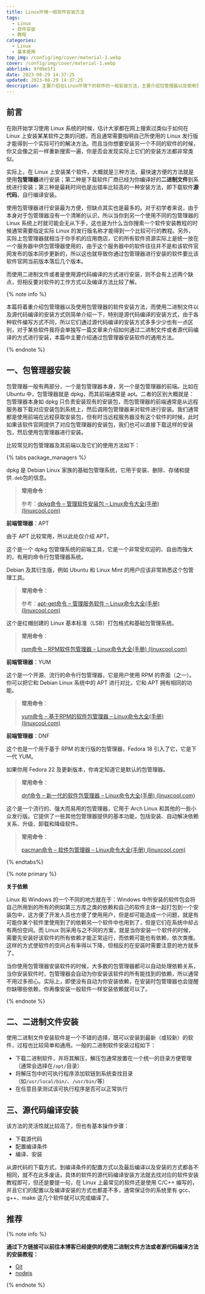 ```yaml
---
title: Linux环境一般软件安装方法
tags:
  - Linux
  - 软件安装
  - 教程
categories:
  - Linux
  - 基本使用
top_img: /config/img/cover/material-1.webp
cover: /config/img/cover/material-1.webp
abbrlink: 9f09e5f1
date: 2023-08-29 14:37:25
updated: 2023-08-29 14:37:25
description: 主要介绍在Linux环境下的软件的一般安装方法，主要介绍包管理器以及使用包管理器的安装方法
---
```


## 前言

在刚开始学习使用 Linux 系统的时候，估计大家都在网上搜索过类似于如何在 Linux 上安装某某软件之类的问题，而且通常需要指明自己所使用的 Linux 发行版才能得到一个实际可行的解决方法。而且当你想要安装另一个不同的软件的时候，你又会像之前一样重新搜索一遍，你是否会发现实际上它们的安装方法都非常类似。

实际上，在 Linux 上安装某个软件，大概就是三种方法，最快速方便的方法就是使用**包管理器**进行安装；第二种是下载软件厂商已经为你编译好的**二进制文件**到系统进行安装；第三种是最耗时间也是出错率比较高的一种安装方法，即下载软件**源代码**，自行编译安装。

使用包管理器进行安装最为方便，但缺点其实也是最多的。对于初学者来说，由于本身对于包管理器没有一个清晰的认识，所以当你到另一个使用不同的包管理器的 Linux 系统上时就可能会无从下手，这也是为什么当你搜索一个软件安装教程的时候通常需要指定实际 Linux 的发行版名称才能得到一个比较可行的教程。另外，实际上包管理器就相当于你手机的应用商店，它的所有软件资源实际上是统一放在一个服务器中供包管理器使用的，由于这个服务器中的软件往往并不是和该软件官网发布的版本同步更新的，所以这也就导致你通过包管理器进行安装的软件要比该软件官网当前版本落后几个版本。

而使用二进制文件或者是使用源代码编译的方式进行安装，则不会有上述两个缺点，但相反要对软件的工作方式以及编译方法比较了解。

{% note info %}

本篇将着重介绍包管理器以及使用包管理器的软件安装方法，而使用二进制文件以及源代码编译的安装方式则简单介绍一下，特别是源代码编译的安装方式，由于各种软件编写方式不同，所以它们通过源代码编译的安装方式多多少少也有一点区别，对于某些软件我将会单独写一篇文章来介绍如何通过二进制文件或者源代码编译的方式进行安装，本篇中主要介绍通过包管理器安装软件的通用方法。

{% endnote %}



## 一、包管理器安装

包管理器一般有两部分，一个是包管理器本身，另一个是包管理器的前端。比如在 Ubuntu 中，包管理器就是 dpkg，而其前端通常是 apt。二者的区别大概就是：包管理器本身如 dpkg 只负责安装现有的安装包，而包管理器的前端通常是从远程服务器下载对应安装包到系统上，然后调用包管理器来对软件进行安装。我们通常都是使用前端在远程获取安装包，但有时当远程服务器没有这个软件的时候，此时如果该软件官网提供了对应包管理器的安装包，我们也可以直接下载这样的安装包，然后使用包管理器进行安装。

比较常见的包管理器及其前端以及它们的使用方法如下：

{% tabs package_managers %}

<!-- tab DPKG -->

dpkg 是 Debian Linux 家族的基础包管理系统，它用于安装、删除、存储和提供`.deb`包的信息。

> **常用命令**：
>
> 参考：[dpkg命令 – 管理软件安装包 – Linux命令大全(手册) (linuxcool.com)](https://www.linuxcool.com/dpkg)

**前端管理器**：APT

由于 APT 比较常用，所以此处仅介绍 APT。

这个是一个 dpkg 包管理系统的前端工具，它是一个非常受欢迎的、自由而强大的，有用的命令行包管理器系统。

Debian 及其衍生版，例如 Ubuntu 和 Linux Mint 的用户应该非常熟悉这个包管理工具。

> **常用命令**：
>
> 参考：[apt-get命令 – 管理服务软件 – Linux命令大全(手册) (linuxcool.com)](https://www.linuxcool.com/apt-get)

<!-- endtab -->

<!-- tab RPM -->

这个是红帽创建的 Linux 基本标准（LSB）打包格式和基础包管理系统。

> **常用命令**：
>
> [rpm命令 – RPM软件包管理器 – Linux命令大全(手册) (linuxcool.com)](https://www.linuxcool.com/rpm)

**前端管理器**：YUM

这个是一个开源、流行的命令行包管理器，它是用户使用 RPM 的界面（之一）。你可以把它和 Debian Linux 系统中的 APT 进行对比，它和 APT 拥有相同的功能。

> **常用命令**：
>
> [yum命令 – 基于RPM的软件包管理器 – Linux命令大全(手册) (linuxcool.com)](https://www.linuxcool.com/yum)

**前端管理器**：DNF

这个也是一个用于基于 RPM 的发行版的包管理器，Fedora 18 引入了它，它是下一代 YUM。

如果你用 Fedora 22 及更新版本，你肯定知道它是默认的包管理器。

> **常用命令**：
>
> [dnf命令 – 新一代的软件包管理器 – Linux命令大全(手册) (linuxcool.com)](https://www.linuxcool.com/dnf)

<!-- endtab -->

<!-- tab PACMAN -->

这个是一个流行的、强大而易用的包管理器，它用于 Arch Linux 和其他的一些小众发行版。它提供了一些其他包管理器提供的基本功能，包括安装、自动解决依赖关系、升级、卸载和降级软件。

> **常用命令**：
>
> [pacman命令 – 软件包管理器 – Linux命令大全(手册) (linuxcool.com)](https://www.linuxcool.com/pacman)

<!-- endtab -->

{% endtabs%}

{% note primary %}

**关于依赖**

Linux 和 Windows 的一个不同的地方就在于：Windows 中所安装的软件包会将自己所用到的所有的例如第三方库之类的依赖和自己的软件主体一起打包到一个安装包中，这方便了开发人员也方便了使用用户，但是却可能造成一个问题，就是有可能你某个软件里使用到了的依赖另一个软件中也用到了，但是它们在系统中却占有两份空间。而 Linux 则采用与之不同的方案，就是当你安装一个软件的时候，需要先安装好该软件的所有依赖才能正常运行，而依赖可能也有依赖，依次类推。这样的方式使软件的空间占有率得以下降，但相反的在安装时需要注意的地方就多了。

当你使用包管理器安装软件的时候，大多数的包管理器都可以自动处理依赖关系，当你安装软件时，包管理器会自动为你安装该软件的所有能找到的依赖，所以通常不用过多担心。实际上，即使没有自动为你安装依赖，在安装时包管理器也会提醒你缺哪些依赖，你再像安装一般软件一样安装依赖就可以了。

{% endnote %}



## 二、二进制文件安装

使用二进制文件安装软件是一个不错的选择，既可以安装到最新（或较新）的软件，过程也比较简单和通用。一般的二进制软件安装过程如下：

- 下载二进制软件，并将其解压，解压包通常放置在一个统一的目录方便管理（通常会选择在`/opt/`目录）
- 将解压包中的可执行程序添加软链到系统查找目录（如`/usr/local/bin/`、`/usr/bin/`等）
- 在任意目录测试该可执行程序是否可以正常执行



## 三、源代码编译安装

该方法的灵活性就比较高了，但也有基本操作步骤：

- 下载源代码
- 配置编译条件
- 编译、安装

从源代码的下载方式，到编译条件的配置方式以及最后编译以及安装的方式都各不相同，就不在此多废话，具体的软件的源代码编译安装方法就去找对应的软件安装教程即可，但还是要提一句，在 Linux 上最常见的软件还是使用 C/C++ 编写的，并且它们的配置以及编译安装的方式也都差不多，通常保证你的系统里有 gcc、g++、make 这几个软件就可以完成编译了。



## 推荐

{% note info %}

**通过下方链接可以前往本博客已经提供的使用二进制文件方法或者源代码编译方法的安装教程：**

- [Git](/posts/4446d03b/)
- [nodejs](/posts/358aad2/)

{% endnote %}
